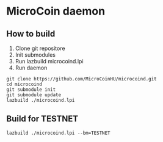 # MicroCoin daemon

## How to build
1. Clone git repositore
2. Init submodules
3. Run lazbuild microcoind.lpi
4. Run daemon

```Shell
git clone https://github.com/MicroCoinHU/microcoind.git
cd microcoind
git submodule init
git submodule update
lazbuild ./microcoind.lpi
```

## Build for TESTNET
```Shell
lazbuild ./microcoind.lpi --bm=TESTNET
```

